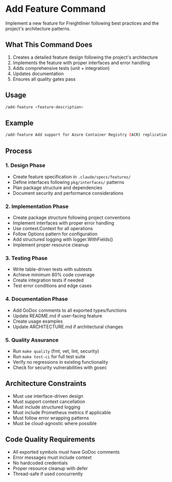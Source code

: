 # Add Feature Command

Implement a new feature for Freightliner following best practices and the project's architecture patterns.

## What This Command Does

1. Creates a detailed feature design following the project's architecture
2. Implements the feature with proper interfaces and error handling
3. Adds comprehensive tests (unit + integration)
4. Updates documentation
5. Ensures all quality gates pass

## Usage

```bash
/add-feature <feature-description>
```

## Example

```bash
/add-feature Add support for Azure Container Registry (ACR) replication
```

## Process

### 1. Design Phase
- Create feature specification in `.claude/specs/features/`
- Define interfaces following `pkg/interfaces/` patterns
- Plan package structure and dependencies
- Document security and performance considerations

### 2. Implementation Phase
- Create package structure following project conventions
- Implement interfaces with proper error handling
- Use context.Context for all operations
- Follow Options pattern for configuration
- Add structured logging with logger.WithFields()
- Implement proper resource cleanup

### 3. Testing Phase
- Write table-driven tests with subtests
- Achieve minimum 80% code coverage
- Create integration tests if needed
- Test error conditions and edge cases

### 4. Documentation Phase
- Add GoDoc comments to all exported types/functions
- Update README.md if user-facing feature
- Create usage examples
- Update ARCHITECTURE.md if architectural changes

### 5. Quality Assurance
- Run `make quality` (fmt, vet, lint, security)
- Run `make test-ci` for full test suite
- Verify no regressions in existing functionality
- Check for security vulnerabilities with gosec

## Architecture Constraints

- Must use interface-driven design
- Must support context cancellation
- Must include structured logging
- Must include Prometheus metrics if applicable
- Must follow error wrapping patterns
- Must be cloud-agnostic where possible

## Code Quality Requirements

- All exported symbols must have GoDoc comments
- Error messages must include context
- No hardcoded credentials
- Proper resource cleanup with defer
- Thread-safe if used concurrently
